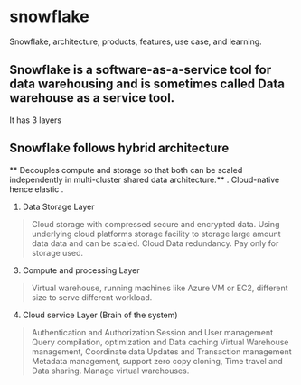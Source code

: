 # snowflake
Snowflake, architecture, products, features, use case, and learning.

## Snowflake is a software-as-a-service tool for data warehousing and is sometimes called Data warehouse as a service tool.

It has 3 layers



## Snowflake follows hybrid architecture
** Decouples compute and storage so that both can be scaled independently in multi-cluster shared data architecture.**
. Cloud-native hence elastic
. 

1. Data Storage Layer
  > Cloud storage with compressed secure and encrypted data. Using underlying cloud platforms storage facility to storage large amount data data and can be scaled.
> Cloud Data redundancy. Pay only for storage used.
3. Compute and processing Layer
  > Virtual warehouse, running machines like Azure VM or EC2, different size to serve different workload.
4. Cloud service Layer (Brain of the system)
  > Authentication and Authorization
> Session and User management
> Query compilation, optimization and Data caching
> Virtual Warehouse management, Coordinate data Updates and Transaction management
> Metadata management, support zero copy cloning, Time travel and Data sharing.
> Manage virtual warehouses.
